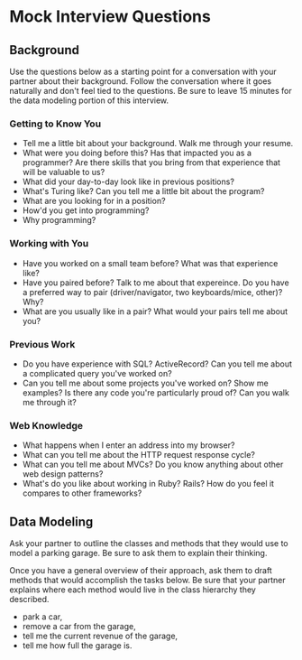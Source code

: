 # Mock Interview Questions

## Background

Use the questions below as a starting point for a conversation with your partner about their background. Follow the conversation where it goes naturally and don't feel tied to the questions. Be sure to leave 15 minutes for the data modeling portion of this interview.

### Getting to Know You

* Tell me a little bit about your background. Walk me through your resume.
* What were you doing before this? Has that impacted you as a programmer? Are there skills that you bring from that experience that will be valuable to us?
* What did your day-to-day look like in previous positions?
* What's Turing like? Can you tell me a little bit about the program?
* What are you looking for in a position?
* How'd you get into programming?
* Why programming?

### Working with You

* Have you worked on a small team before? What was that experience like?
* Have you paired before? Talk to me about that expereince. Do you have a preferred way to pair (driver/navigator, two keyboards/mice, other)? Why?
* What are you usually like in a pair? What would your pairs tell me about you?

### Previous Work

* Do you have experience with SQL? ActiveRecord? Can you tell me about a complicated query you've worked on?
* Can you tell me about some projects you've worked on? Show me examples? Is there any code you're particularly proud of? Can you walk me through it?

### Web Knowledge

* What happens when I enter an address into my browser?
* What can you tell me about the HTTP request response cycle?
* What can you tell me about MVCs? Do you know anything about other web design patterns?
* What's do you like about working in Ruby? Rails? How do you feel it compares to other frameworks?

## Data Modeling

Ask your partner to outline the classes and methods that they would use to model a parking garage. Be sure to ask them to explain their thinking.

Once you have a general overview of their approach, ask them to draft methods that would accomplish the tasks below. Be sure that your partner explains where each method would live in the class hierarchy they described.

* park a car,
* remove a car from the garage,
* tell me the current revenue of the garage,
* tell me how full the garage is.
